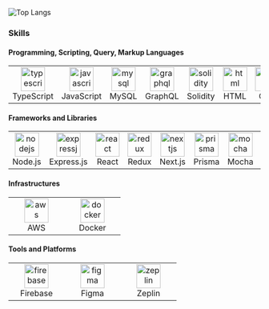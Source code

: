 ![Top Langs](https://github-readme-stats.vercel.app/api/top-langs/?username=kjiye&langs_count=10&layout=compact&theme=dark)

### Skills  
#### Programming, Scripting, Query, Markup Languages  
<table>
  <tr>
    <td align="center" width="96">
      <img src="https://github.com/kjiye/kjiye/assets/31784160/d2a9fbb4-3d65-4fad-8c83-29e1f209c9ae" alt="typescript" width="48" height="48"/>
      <br>TypeScript
    </td>    
    <td align="center" width="96">
      <img src="https://github.com/kjiye/kjiye/assets/31784160/306c9024-9941-4df9-9f5f-c9c849163f95" alt="javascript" width="48" height="48"/>
      <br>JavaScript
    </td>
    <td align="center" width="96">
      <img src="https://github.com/kjiye/kjiye/assets/31784160/ca0a79de-dfea-45a2-880b-a90559b10cae" alt="mysql" width="48" height="48"/>
      <br>MySQL
    </td>
    <td align="center" width="96">
      <img src="https://github.com/kjiye/kjiye/assets/31784160/2700e55b-2262-4103-b7a7-a841442f03f6" alt="graphql" width="48" height="48"/>
      <br>GraphQL
    </td>
    <td align="center" width="96">
      <img src="https://github.com/kjiye/kjiye/assets/31784160/a2b57138-3568-46e8-a00f-af251e6ab66b" alt="solidity" width="48" height="48"/>
      <br>Solidity
    </td>   
    <td align="center" width="96">
      <img src="https://github.com/kjiye/kjiye/assets/31784160/b2b7ade8-2848-47f1-95c7-33187101722c" alt="html" width="48" height="48"/>
      <br>HTML
    </td>
    <td align="center" width="96">
      <img src="https://github.com/kjiye/kjiye/assets/31784160/e944d41f-1060-4d3b-b67c-23941f416949" alt="css" width="48" height="48"/>
      <br>CSS
    </td>    
  </tr>
</table>

#### Frameworks and Libraries  
<table>
  <tr>
    <td align="center" width="96">
      <img src="https://github.com/kjiye/kjiye/assets/31784160/77976bc2-d998-4d31-9a6a-b44f01fba129" alt="nodejs" width="48" height="48"/>
      <br>Node.js
    </td>
    <td align="center" width="96">
      <img src="https://github.com/kjiye/kjiye/assets/31784160/1a30c3db-72cc-43ca-9893-623302e8bea9" alt="expressjs" width="48" height="48"/>
      <br>Express.js
    </td>
    <td align="center" width="96">
      <img src="https://github.com/kjiye/kjiye/assets/31784160/3708a682-6a08-4380-bf97-77840b71f778" alt="react" width="48" height="48"/>
      <br>React
    </td>
    <td align="center" width="96">
      <img src="https://github.com/kjiye/kjiye/assets/31784160/1a8165de-78b8-4218-8379-8e31bcd74d7b" alt="redux" width="48" height="48"/>
      <br>Redux
    </td>
    <td align="center" width="96">
      <img src="https://github.com/kjiye/kjiye/assets/31784160/6cd130e0-da23-4961-a2ef-f639cfb4b1ef" alt="nextjs" width="48" height="48"/>
      <br>Next.js
    </td>
    <td align="center" width="96">
      <img src="https://github.com/kjiye/kjiye/assets/31784160/bd660e56-5e58-490b-afc5-0787b0efbc63)" alt="prisma" width="48" height="48"/>
      <br>Prisma
    </td> 
    <td align="center" width="96">
      <img src="https://github.com/kjiye/kjiye/assets/31784160/19770dd5-a858-4c6d-925a-e41a9a21cbf4" alt="mocha" width="48" height="48"/>
      <br>Mocha
    </td>
    <td align="center" width="96">
      <img src="https://github.com/kjiye/kjiye/assets/31784160/35313405-32b9-49fc-aaee-f94b2a17996a" alt="jquery" width="48" height="48"/>
      <br>jQuery
    </td>        
  </tr>
</table>

#### Infrastructures
<table>
  <tr>
    <td align="center" width="96">
      <img src="https://github.com/kjiye/kjiye/assets/31784160/50443085-10dc-4b1b-b1c4-354de54e644d" alt="aws" width="48" height="48"/>
      <br>AWS
    </td>
    <td align="center" width="96">
      <img src="https://github.com/kjiye/kjiye/assets/31784160/a4acbdb7-ee12-44e3-a76b-8710821e9c7b" alt="docker" width="48" height="48"/>  
      <br>Docker
    </td>    
  </tr>
</table>

#### Tools and Platforms  
<table>
  <tr>
    <td align="center" width="96">
      <img src="https://github.com/kjiye/kjiye/assets/31784160/eabc6692-06b7-4a1e-8d2d-86e38b6d5dcb" alt="firebase" width="48" height="48"/>
      <br>Firebase
    </td>
    <td align="center" width="96">
      <img src="https://github.com/kjiye/kjiye/assets/31784160/03f52cca-a74e-4647-ac5a-5f21377cf0ea" alt="figma" width="48" height="48"/>
      <br>Figma
    </td>
    <td align="center" width="96">
      <img src="https://github.com/kjiye/kjiye/assets/31784160/fdcc2d45-a45b-43c4-865e-608b249795de" alt="zeplin" width="48" height="48"/>
      <br>Zeplin
    </td>    
  </tr>
</table>  
